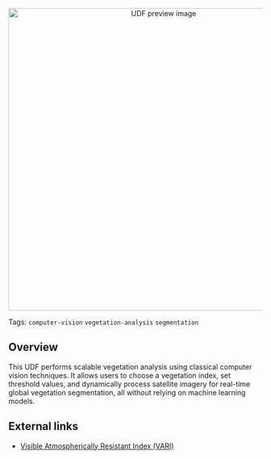 <!--fused:preview-->
<p align="center"><img src="https://fused-magic.s3.us-west-2.amazonaws.com/thumbnails/udfs-staging/veg_segmentation.png" width="600" alt="UDF preview image"></p>

<!--fused:tags-->
Tags: `computer-vision` `vegetation-analysis` `segmentation`

<!--fused:readme-->
## Overview

This UDF performs scalable vegetation analysis using classical computer vision techniques. It allows users to choose a vegetation index, set threshold values, and dynamically process satellite imagery for real-time global vegetation segmentation, all without relying on machine learning models.

## External links

- [Visible Atmospherically Resistant Index (VARI)](https://space4water.org/space/visible-atmospherically-resistant-index-vari)
